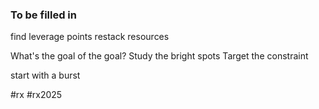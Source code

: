 ### To be filled in

find leverage points
restack resources

What's the goal of the goal?
Study the bright spots
Target the constraint

start with a burst


#rx #rx2025 